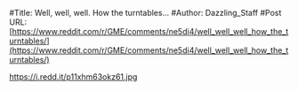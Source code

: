 #Title: Well, well, well. How the turntables...
#Author: Dazzling_Staff
#Post URL: [https://www.reddit.com/r/GME/comments/ne5di4/well_well_well_how_the_turntables/](https://www.reddit.com/r/GME/comments/ne5di4/well_well_well_how_the_turntables/)


https://i.redd.it/p11xhm63okz61.jpg